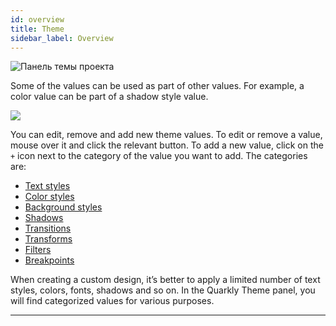```yaml
---
id: overview
title: Theme
sidebar_label: Overview
---
```


![Панель темы проекта](https://test-upl.quarkly.io/60a657b1e3623a001f692958/images/docs-new-workarea-theme.png?v=2021-05-21T06:27:12.926Z)

Some of the values can be used as part of other values. For example, a color value can be part of a shadow style value.

[![](https://img.youtube.com/vi/fyLLNYVNG30/0.jpg)](https://www.youtube.com/watch?v=fyLLNYVNG30)

You can edit, remove and add new theme values. To edit or remove a value, mouse over it and click the relevant button. To add a new value, click on the `+` icon next to the category of the value you want to add. The categories are:

-   [Text styles](/documentation/interface/work-area/theme/text-styles)
-   [Color styles](/documentation/interface/work-area/theme/color-styles)
-   [Background styles](/documentation/interface/work-area/theme/background-styles)
-   [Shadows](/documentation/interface/work-area/theme/shadows)
-   [Transitions](/documentation/interface/work-area/theme/transitions)
-   [Transforms](/documentation/interface/work-area/theme/transforms)
-   [Filters](/documentation/interface/work-area/theme/filters)
-   [Breakpoints](/documentation/interface/work-area/theme/breakpoints)

When creating a custom design, it’s better to apply a limited number of text styles, colors, fonts, shadows and so on. In the Quarkly Theme panel, you will find categorized values for various purposes.

---

